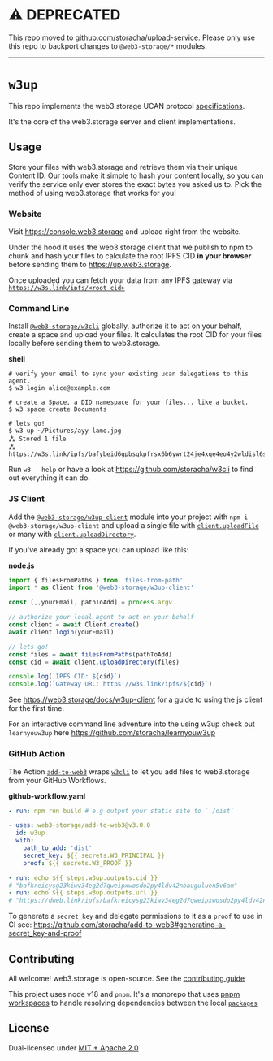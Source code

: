 # ⚠️ DEPRECATED

This repo moved to [github.com/storacha/upload-service](https://github.com/storacha/upload-service). Please only use this repo to backport changes to `@web3-storage/*` modules.

---

# `w3up`

This repo implements the web3.storage UCAN protocol [specifications](https://github.com/storacha/specs).

It's the core of the web3.storage server and client implementations.

## Usage

Store your files with web3.storage and retrieve them via their unique Content ID. Our tools make it simple to hash your content locally, so you can verify the service only ever stores the exact bytes you asked us to. Pick the method of using web3.storage that works for you!

### Website

Visit https://console.web3.storage and upload right from the website. 

Under the hood it uses the web3.storage client that we publish to npm to chunk and hash your files to calculate the root IPFS CID **in your browser** before sending them to https://up.web3.storage.

Once uploaded you can fetch your data from any IPFS gateway via [`https://w3s.link/ipfs/<root cid>`](https://w3s.link/ipfs/bafkreigh2akiscaildcqabsyg3dfr6chu3fgpregiymsck7e7aqa4s52zy)

### Command Line

Install [`@web3-storage/w3cli`](https://github.com/storacha/w3cli#readme) globally, authorize it to act on your behalf, create a space and upload your files. It calculates the root CID for your files locally before sending them to web3.storage.

**shell**
```shell
# verify your email to sync your existing ucan delegations to this agent.
$ w3 login alice@example.com

# create a Space, a DID namespace for your files... like a bucket.
$ w3 space create Documents

# lets go!
$ w3 up ~/Pictures/ayy-lamo.jpg
⁂ Stored 1 file
⁂ https://w3s.link/ipfs/bafybeid6gpbsqkpfrsx6b6ywrt24je4xqe4eo4y2wldisl6sk7byny5uky
```

Run `w3 --help` or have a look at https://github.com/storacha/w3cli to find out everything it can do.

### JS Client

Add the [`@web3-storage/w3up-client`](https://www.npmjs.com/package/@web3-storage/w3up-client) module into your project with `npm i @web3-storage/w3up-client` and upload a single file with [`client.uploadFile`](https://github.com/storacha/w3up/blob/main/packages/w3up-client/README.md#uploadfile) or many with [`client.uploadDirectory`](https://github.com/storacha/w3up/blob/main/packages/w3up-client/README.md#uploaddirectory).

If you've already got a space you can upload like this:
 
**node.js**
```js
import { filesFromPaths } from 'files-from-path'
import * as Client from '@web3-storage/w3up-client'

const [,,yourEmail, pathToAdd] = process.argv

// authorize your local agent to act on your behalf
const client = await Client.create()
await client.login(yourEmail)

// lets go!
const files = await filesFromPaths(pathToAdd)
const cid = await client.uploadDirectory(files)

console.log(`IPFS CID: ${cid}`)
console.log(`Gateway URL: https://w3s.link/ipfs/${cid}`)
```

See https://web3.storage/docs/w3up-client for a guide to using the js client for the first time.

For an interactive command line adventure into the using w3up check out `learnyouw3up` here https://github.com/storacha/learnyouw3up

### GitHub Action 

The Action [`add-to-web3`](https://github.com/marketplace/actions/add-to-web3) wraps [`w3cli`](https://github.com/storacha/w3cli) to let you add files to web3.storage from your GitHub Workflows.

**github-workflow.yaml**
```yaml
- run: npm run build # e.g output your static site to `./dist`

- uses: web3-storage/add-to-web3@v3.0.0
  id: w3up
  with:
    path_to_add: 'dist'
    secret_key: ${{ secrets.W3_PRINCIPAL }}
    proof: ${{ secrets.W3_PROOF }}

- run: echo ${{ steps.w3up.outputs.cid }}
# "bafkreicysg23kiwv34eg2d7qweipxwosdo2py4ldv42nbauguluen5v6am"
- run: echo ${{ steps.w3up.outputs.url }}
# "https://dweb.link/ipfs/bafkreicysg23kiwv34eg2d7qweipxwosdo2py4ldv42nbauguluen5v6am"
```

To generate a `secret_key` and delegate permissions to it as a `proof` to use in CI see: https://github.com/storacha/add-to-web3#generating-a-secret_key-and-proof

## Contributing

All welcome! web3.storage is open-source. See the [contributing guide](./CONTRIBUTING.md)

This project uses node v18 and `pnpm`. It's a monorepo that uses [pnpm workspaces](https://pnpm.io/workspaces) to handle resolving dependencies between the local [`packages`](https://github.com/storacha/w3up/tree/main/packages)

## License

Dual-licensed under [MIT + Apache 2.0](license.md)
